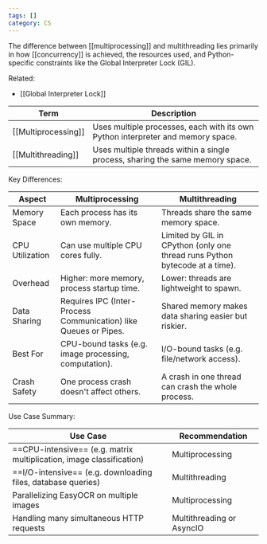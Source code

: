 ```yaml
---
tags: []
category: CS
---
```

The difference between [[multiprocessing]] and multithreading lies primarily in how [[concurrency]] is achieved, the resources used, and Python-specific constraints like the Global Interpreter Lock (GIL).

Related:
- [[Global Interpreter Lock]]

| Term                | Description                                                                     |
| ------------------- | ------------------------------------------------------------------------------- |
| [[Multiprocessing]] | Uses multiple processes, each with its own Python interpreter and memory space. |
| [[Multithreading]]  | Uses multiple threads within a single process, sharing the same memory space.   |

Key Differences:

| Aspect              | Multiprocessing                                                  | Multithreading                                                              |
| ------------------- | -------------------------------------------------------------------- | ------------------------------------------------------------------------------- |
| Memory Space    | Each process has its own memory.                                 | Threads share the same memory space.                                        |
| CPU Utilization | Can use multiple CPU cores fully.                                | Limited by GIL in CPython (only one thread runs Python bytecode at a time). |
| Overhead        | Higher: more memory, process startup time.                           | Lower: threads are lightweight to spawn.                                        |
| Data Sharing    | Requires IPC (Inter-Process Communication) like Queues or Pipes. | Shared memory makes data sharing easier but riskier.                            |
| Best For        | CPU-bound tasks (e.g. image processing, computation).            | I/O-bound tasks (e.g. file/network access).                                 |
| Crash Safety    | One process crash doesn't affect others.                         | A crash in one thread can crash the whole process.                              |

Use Case Summary:

| Use Case                                                             | Recommendation            |
| -------------------------------------------------------------------- | ------------------------- |
| ==CPU-intensive== (e.g. matrix multiplication, image classification) | Multiprocessing           |
| ==I/O-intensive== (e.g. downloading files, database queries)         | Multithreading            |
| Parallelizing EasyOCR on multiple images                             | Multiprocessing           |
| Handling many simultaneous HTTP requests                             | Multithreading or AsyncIO |

